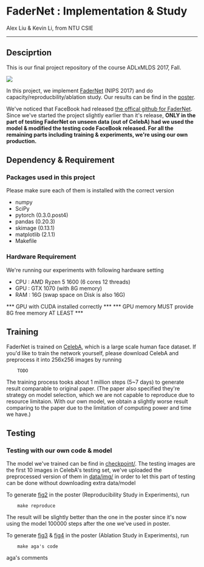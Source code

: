 # FaderNet : Implementation & Study
Alex Liu & Kevin Li, from NTU CSIE

---
## Desciprtion

This is our final project repository of the course ADLxMLDS 2017, Fall.

![](fig/fig_2.jpg)

In this project, we implement [FaderNet](https://arxiv.org/pdf/1706.00409.pdf) (NIPS 2017) and do capacity/reproducbility/ablation study. Our results can be find in the [poster](fig/post.pdf).

We've noticed that FaceBook had released [the offical github for FaderNet](https://github.com/facebookresearch/FaderNetworks). Since we've started the project slightly earlier than it's release, **ONLY in the part of testing FaderNet on unseen data (out of CelebA) had we used the model & modified the testing code FaceBook released. For all the remaining parts including training & experiments, we're using our own production.**

## Dependency & Requirement

### Packages used in this project

Please make sure each of them is installed with the correct version

- numpy
- SciPy
- pytorch (0.3.0.post4)
- pandas (0.20.3)
- skimage (0.13.1)
- matplotlib (2.1.1)
- Makefile

### Hardware Requirement

We're running our experiments with following hardware setting

- CPU : AMD Ryzen 5 1600 (6 cores 12 threads)
- GPU : GTX 1070 (with 8G memory)
- RAM : 16G (swap space on Disk is also 16G)
 
*** GPU with CUDA installed correctly ***
*** GPU memory MUST provide 8G free memory AT LEAST ***

## Training

FaderNet is trained on [CelebA](http://mmlab.ie.cuhk.edu.hk/projects/CelebA.html), which is a large scale human face dataset. If you'd like to train the network yourself, please download CelebA and preprocess it into 256x256 images by running

        TODO

The training process tooks about 1 million steps (5~7 days) to generate result comparable to original paper. (The paper also specified they're strategy on model selection, which we are not capable to reproduce due to resource limitaion. With our own model, we obtain a slightly worse result comparing to the paper due to the limitation of computing power and time we have.)

## Testing
### Testing with our own code & model

The model we've trained can be find in [checkpoint/](checkpoint/). The testing images are the first 10 images in CelebA's testing set, we've uploaded the preprocessed version of them in [data/img/](data/img/) in order to let this part of testing can be done without downloading extra data/model

To generate [fig2](fig/fig_2.jpg) in the poster (Reproducibility Study in Experiments), run

        make reproduce

The result will be slightly better than the one in the poster since it's now using the model 100000 steps after the one we've used in poster.

To generate [fig3]() & [fig4]() in the poster (Ablation Study in Experiments), run

        make aga's code

aga's comments


